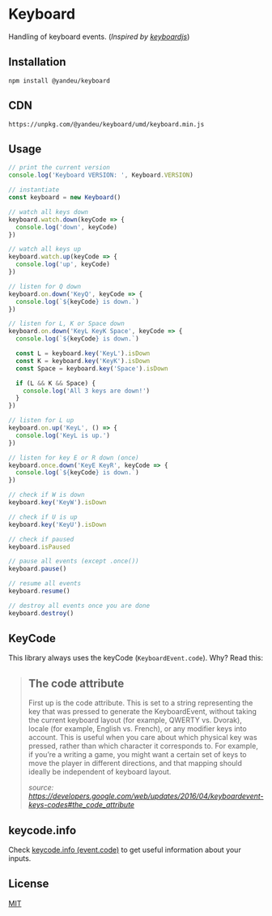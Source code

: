 # Keyboard

Handling of keyboard events.
(_Inspired by [keyboardjs](https://www.npmjs.com/package/keyboardjs)_)

## Installation

```console
npm install @yandeu/keyboard
```

## CDN

```console
https://unpkg.com/@yandeu/keyboard/umd/keyboard.min.js
```

## Usage

```ts
// print the current version
console.log('Keyboard VERSION: ', Keyboard.VERSION)

// instantiate
const keyboard = new Keyboard()

// watch all keys down
keyboard.watch.down(keyCode => {
  console.log('down', keyCode)
})

// watch all keys up
keyboard.watch.up(keyCode => {
  console.log('up', keyCode)
})

// listen for Q down
keyboard.on.down('KeyQ', keyCode => {
  console.log(`${keyCode} is down.`)
})

// listen for L, K or Space down
keyboard.on.down('KeyL KeyK Space', keyCode => {
  console.log(`${keyCode} is down.`)

  const L = keyboard.key('KeyL').isDown
  const K = keyboard.key('KeyK').isDown
  const Space = keyboard.key('Space').isDown

  if (L && K && Space) {
    console.log('All 3 keys are down!')
  }
})

// listen for L up
keyboard.on.up('KeyL', () => {
  console.log('KeyL is up.')
})

// listen for key E or R down (once)
keyboard.once.down('KeyE KeyR', keyCode => {
  console.log(`${keyCode} is down.`)
})

// check if W is down
keyboard.key('KeyW').isDown

// check if U is up
keyboard.key('KeyU').isDown

// check if paused
keyboard.isPaused

// pause all events (except .once())
keyboard.pause()

// resume all events
keyboard.resume()

// destroy all events once you are done
keyboard.destroy()
```

## KeyCode

This library always uses the keyCode (`KeyboardEvent.code`).
Why? Read this:

> ## The code attribute
>
> First up is the code attribute. This is set to a string representing the key that was pressed to generate the KeyboardEvent, without taking the current keyboard layout (for example, QWERTY vs. Dvorak), locale (for example, English vs. French), or any modifier keys into account. This is useful when you care about which physical key was pressed, rather than which character it corresponds to. For example, if you’re a writing a game, you might want a certain set of keys to move the player in different directions, and that mapping should ideally be independent of keyboard layout.
>
> _source: https://developers.google.com/web/updates/2016/04/keyboardevent-keys-codes#the_code_attribute_

## keycode&#46;info

Check [keycode.info (event.code)](https://keycode.info/) to get useful information about your inputs.

## License

[MIT](LICENSE)

